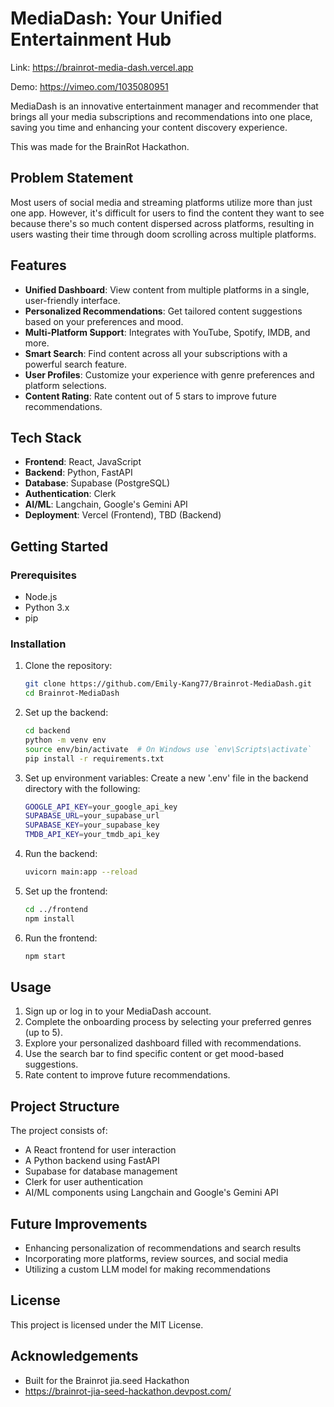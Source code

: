 # MediaDash: Your Unified Entertainment Hub

Link: https://brainrot-media-dash.vercel.app

Demo: https://vimeo.com/1035080951

MediaDash is an innovative entertainment manager and recommender that brings all your media subscriptions and recommendations into one place, saving you time and enhancing your content discovery experience.

This was made for the BrainRot Hackathon.

## Problem Statement

Most users of social media and streaming platforms utilize more than just one app. However, it's difficult for users to find the content they want to see because there's so much content dispersed across platforms, resulting in users wasting their time through doom scrolling across multiple platforms.

## Features

- **Unified Dashboard**: View content from multiple platforms in a single, user-friendly interface.
- **Personalized Recommendations**: Get tailored content suggestions based on your preferences and mood.
- **Multi-Platform Support**: Integrates with YouTube, Spotify, IMDB, and more.
- **Smart Search**: Find content across all your subscriptions with a powerful search feature.
- **User Profiles**: Customize your experience with genre preferences and platform selections.
- **Content Rating**: Rate content out of 5 stars to improve future recommendations.

## Tech Stack

- **Frontend**: React, JavaScript
- **Backend**: Python, FastAPI
- **Database**: Supabase (PostgreSQL)
- **Authentication**: Clerk
- **AI/ML**: Langchain, Google's Gemini API
- **Deployment**: Vercel (Frontend), TBD (Backend)

## Getting Started

### Prerequisites

- Node.js
- Python 3.x
- pip

### Installation

1. Clone the repository:
    ```bash
    git clone https://github.com/Emily-Kang77/Brainrot-MediaDash.git
    cd Brainrot-MediaDash
2. Set up the backend:
    ```bash
    cd backend
    python -m venv env
    source env/bin/activate  # On Windows use `env\Scripts\activate`
    pip install -r requirements.txt
3. Set up environment variables:
Create a new '.env' file in the backend directory with the following:
    ```bash
    GOOGLE_API_KEY=your_google_api_key
    SUPABASE_URL=your_supabase_url
    SUPABASE_KEY=your_supabase_key
    TMDB_API_KEY=your_tmdb_api_key
4. Run the backend:
    ```bash
    uvicorn main:app --reload
5. Set up the frontend:
    ```bash
    cd ../frontend
    npm install
6. Run the frontend:
    ```bash
    npm start
## Usage
1. Sign up or log in to your MediaDash account.
2. Complete the onboarding process by selecting your preferred genres (up to 5).
3. Explore your personalized dashboard filled with recommendations.
4. Use the search bar to find specific content or get mood-based suggestions.
5. Rate content to improve future recommendations.

## Project Structure
The project consists of:
- A React frontend for user interaction 
- A Python backend using FastAPI
- Supabase for database management
- Clerk for user authentication
- AI/ML components using Langchain and Google's Gemini API
## Future Improvements
- Enhancing personalization of recommendations and search results
- Incorporating more platforms, review sources, and social media
- Utilizing a custom LLM model for making recommendations

## License
This project is licensed under the MIT License.

## Acknowledgements
- Built for the Brainrot jia.seed Hackathon
- https://brainrot-jia-seed-hackathon.devpost.com/
